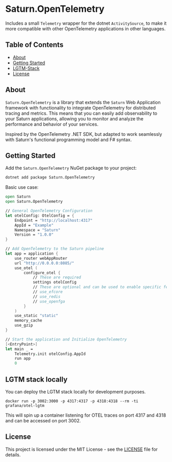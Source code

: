 # Saturn.OpenTelemetry

Includes a small `Telemetry` wrapper for the dotnet `ActivitySource`, to make it more compatible
with other OpenTelemetry applications in other languages.

## Table of Contents 

- [About](#about)
- [Getting Started](#getting-started)
- [LGTM-Stack](#lgtm-stack-locally)
- [License](#license)

## About

`Saturn.OpenTelemetry` is a library that extends the `Saturn` Web Application framework with functionality to integrate OpenTelemetry for distributed tracing and metrics. This means that you can easily add observability to your Saturn applications, allowing you to monitor and analyze the performance and behavior of your services.

Inspired by the OpenTelemetry .NET SDK, but adapted to work seamlessly with Saturn's functional programming model and F# syntax.

## Getting Started

Add the `Saturn.OpenTelemetry` NuGet package to your project:

```bash
dotnet add package Saturn.OpenTelemetry
```

Basic use case:

```fsharp
open Saturn
open Saturn.OpenTelemetry

// General OpenTelemetry Configuration
let otelConfig: OtelConfig = {
    Endpoint = "http://localhost:4317"
    AppId = "Example"
    Namespace = "Saturn"
    Version = "1.0.0"
}

// Add OpenTelemetry to the Saturn pipeline
let app = application {
    use_router webAppRouter
    url "http://0.0.0.0:8085/"
    use_otel (
        configure_otel {
            // These are required
            settings otelConfig
            // These are optional and can be used to enable specific features
            // use_efcore
            // use_redis
            // use_openfga
        }
    )
    use_static "static"
    memory_cache
    use_gzip
}

// Start the application and Initialize OpenTelemetry
[<EntryPoint>]
let main _ =
    Telemetry.init otelConfig.AppId
    run app
    0
```

## LGTM stack locally

You can deploy the LGTM stack locally for development purposes.

```console
docker run -p 3002:3000 -p 4317:4317 -p 4318:4318 --rm -ti grafana/otel-lgtm
```
This will spin up a container listening for OTEL traces on port 4317 and 4318 and can be accessed on port 3002.

## License

This project is licensed under the MIT License - see the [LICENSE](LICENSE) file for details.